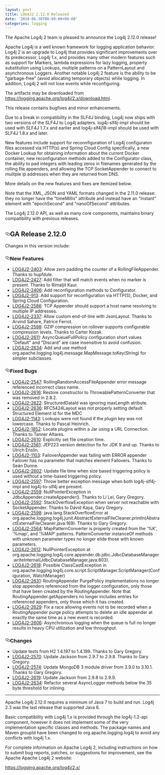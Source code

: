 ```yaml
---
layout: post
title: LOG4J2 2.12.0 Released
date: '2019-06-30T00:00:00+00:00'
categories: logging
---
```

<p>The Apache Log4j 2 team is pleased to announce the Log4j 2.12.0 release!</p>
<p>Apache Log4j is a well known framework for logging application behavior. Log4j 2 is an upgrade
to Log4j that provides significant improvements over its predecessor, Log4j 1.x, and provides
many other modern features such as support for Markers, lambda expressions for lazy logging,
property substitution using Lookups, multiple patterns on a PatternLayout and asynchronous
Loggers. Another notable Log4j 2 feature is the ability to be "garbage-free" (avoid allocating
temporary objects) while logging. In addition, Log4j 2 will not lose events while reconfiguring.</p>
<p>The artifacts may be downloaded from <a href="https://logging.apache.org/log4j/2.x/download.html" rel="nofollow">https://logging.apache.org/log4j/2.x/download.html</a>.</p>
<p>This release contains bugfixes and minor enhancements.</p>
<p>Due to a break in compatibility in the SLF4J binding, Log4j now ships with two versions of the SLF4J to Log4j adapters.
log4j-slf4j-impl should be used with SLF4J 1.7.x and earlier and log4j-slf4j18-impl should be used with SLF4J 1.8.x and
later.</p>
<p>New features include support for reconnfiguration of Log4j configuraton files accessed via HTTP(s) and Spring Cloud
Config specifically,  a new Docker Lookup for obtaining information about the current Docker container, new
reconfiguration methods added to the Configurator class, the
ability to pad integers with leading zeros in filenames generated by the rolling file appenders, and allowing the TCP
SocketAppender to connect to mulitple ip addresses when they are returned from DNS.</p>
<p>More details on the new features and fixes are itemized below.</p>
<p>Note that the XML, JSON and YAML formats changed in the 2.11.0 release: they no longer have the "timeMillis" attribute
and instead have an "Instant" element with "epochSecond" and "nanoOfSecond" attributes.</p>
<p>The Log4j 2.12.0 API, as well as many core components, maintains binary compatibility with previous releases.</p>
<h2><a id="user-content-ga-release-2120" class="anchor" aria-hidden="true" href="#ga-release-2120"><svg class="octicon octicon-link" viewBox="0 0 16 16" version="1.1" width="16" height="16" aria-hidden="true"><path fill-rule="evenodd" d="M4 9h1v1H4c-1.5 0-3-1.69-3-3.5S2.55 3 4 3h4c1.45 0 3 1.69 3 3.5 0 1.41-.91 2.72-2 3.25V8.59c.58-.45 1-1.27 1-2.09C10 5.22 8.98 4 8 4H4c-.98 0-2 1.22-2 2.5S3 9 4 9zm9-3h-1v1h1c1 0 2 1.22 2 2.5S13.98 12 13 12H9c-.98 0-2-1.22-2-2.5 0-.83.42-1.64 1-2.09V6.25c-1.09.53-2 1.84-2 3.25C6 11.31 7.55 13 9 13h4c1.45 0 3-1.69 3-3.5S14.5 6 13 6z"></path></svg></a>GA Release 2.12.0</h2>
<p>Changes in this version include:</p>
<h3><a id="user-content-new-features" class="anchor" aria-hidden="true" href="#new-features"><svg class="octicon octicon-link" viewBox="0 0 16 16" version="1.1" width="16" height="16" aria-hidden="true"><path fill-rule="evenodd" d="M4 9h1v1H4c-1.5 0-3-1.69-3-3.5S2.55 3 4 3h4c1.45 0 3 1.69 3 3.5 0 1.41-.91 2.72-2 3.25V8.59c.58-.45 1-1.27 1-2.09C10 5.22 8.98 4 8 4H4c-.98 0-2 1.22-2 2.5S3 9 4 9zm9-3h-1v1h1c1 0 2 1.22 2 2.5S13.98 12 13 12H9c-.98 0-2-1.22-2-2.5 0-.83.42-1.64 1-2.09V6.25c-1.09.53-2 1.84-2 3.25C6 11.31 7.55 13 9 13h4c1.45 0 3-1.69 3-3.5S14.5 6 13 6z"></path></svg></a>New Features</h3>
<ul>
<li><a href="https://issues.apache.org/jira/browse/LOG4J2-2403" rel="nofollow">LOG4J2-2403</a>:
Allow zero padding the counter of a RollingFileAppender. Thanks to hupfdule.</li>
<li><a href="https://issues.apache.org/jira/browse/LOG4J2-2427" rel="nofollow">LOG4J2-2427</a>:
Add filter that will match events when no marker is present. Thanks to Rimaljit Kaur.</li>
<li><a href="https://issues.apache.org/jira/browse/LOG4J2-2406" rel="nofollow">LOG4J2-2406</a>:
Add reconfiguration methods to Configurator.</li>
<li><a href="https://issues.apache.org/jira/browse/LOG4J2-913" rel="nofollow">LOG4J2-913</a>:
Add support for reconfiguration via HTTP(S), Docker, and Spring Cloud Configuration.</li>
<li><a href="https://issues.apache.org/jira/browse/LOG4J2-2586" rel="nofollow">LOG4J2-2586</a>:
TCP Appender should support a host name resolving to multiple IP addresses.</li>
<li><a href="https://issues.apache.org/jira/browse/LOG4J2-2337" rel="nofollow">LOG4J2-2337</a>:
Allow custom end-of-line with JsonLayout. Thanks to Arvind Sahare, Patrice Ferrot.</li>
<li><a href="https://issues.apache.org/jira/browse/LOG4J2-2598" rel="nofollow">LOG4J2-2598</a>:
GZIP compression on rollover supports configurable compression levels. Thanks to Carter Kozak.</li>
<li><a href="https://issues.apache.org/jira/browse/LOG4J2-2611" rel="nofollow">LOG4J2-2611</a>:
AsyncQueueFullPolicy configuration short values "Default" and "Discard" are case insensitive to avoid confusion.</li>
<li><a href="https://issues.apache.org/jira/browse/LOG4J2-2634" rel="nofollow">LOG4J2-2634</a>:
Add and use method org.apache.logging.log4j.message.MapMessage.toKey(String) for simpler subclasses.</li>
</ul>
<h3><a id="user-content-fixed-bugs" class="anchor" aria-hidden="true" href="#fixed-bugs"><svg class="octicon octicon-link" viewBox="0 0 16 16" version="1.1" width="16" height="16" aria-hidden="true"><path fill-rule="evenodd" d="M4 9h1v1H4c-1.5 0-3-1.69-3-3.5S2.55 3 4 3h4c1.45 0 3 1.69 3 3.5 0 1.41-.91 2.72-2 3.25V8.59c.58-.45 1-1.27 1-2.09C10 5.22 8.98 4 8 4H4c-.98 0-2 1.22-2 2.5S3 9 4 9zm9-3h-1v1h1c1 0 2 1.22 2 2.5S13.98 12 13 12H9c-.98 0-2-1.22-2-2.5 0-.83.42-1.64 1-2.09V6.25c-1.09.53-2 1.84-2 3.25C6 11.31 7.55 13 9 13h4c1.45 0 3-1.69 3-3.5S14.5 6 13 6z"></path></svg></a>Fixed Bugs</h3>
<ul>
<li><a href="https://issues.apache.org/jira/browse/LOG4J2-2547" rel="nofollow">LOG4J2-2547</a>:
RollingRandomAccessFileAppender error message referenced incorrect class name.</li>
<li><a href="https://issues.apache.org/jira/browse/LOG4J2-2616" rel="nofollow">LOG4J2-2616</a>:
Restore constructor to ThrowablePatternConverter that was removed in 2.8.2.</li>
<li><a href="https://issues.apache.org/jira/browse/LOG4J2-2622" rel="nofollow">LOG4J2-2622</a>:
StructuredDataId was ignoring maxLength atribute.</li>
<li><a href="https://issues.apache.org/jira/browse/LOG4J2-2636" rel="nofollow">LOG4J2-2636</a>:
RFC5424Layout was not properly setting default Structured Element id for the MDC</li>
<li><a href="https://issues.apache.org/jira/browse/LOG4J2-1143" rel="nofollow">LOG4J2-1143</a>:
Lookups were not found if the plugin key was not lowercase. Thanks to Pascal Heinrich.</li>
<li><a href="https://issues.apache.org/jira/browse/LOG4J2-1852" rel="nofollow">LOG4J2-1852</a>:
Locate plugins within a Jar using a URL Connection. Thanks to Tanner Altares.</li>
<li><a href="https://issues.apache.org/jira/browse/LOG4J2-2610" rel="nofollow">LOG4J2-2610</a>:
Explicitly set file creation time.</li>
<li><a href="https://issues.apache.org/jira/browse/LOG4J2-2561" rel="nofollow">LOG4J2-2561</a>:
JEP223 version detection fix for JDK 9 and up. Thanks to Ulrich Enslin.</li>
<li><a href="https://issues.apache.org/jira/browse/LOG4J2-1103" rel="nofollow">LOG4J2-1103</a>:
FailoverAppender was failing with ERROR appender Failover has no parameter that matches element Failovers. Thanks to Seán Dunne.</li>
<li><a href="https://issues.apache.org/jira/browse/LOG4J2-2602" rel="nofollow">LOG4J2-2602</a>:
Update file time when size based triggering policy is used without a time-based triggering policy.</li>
<li><a href="https://issues.apache.org/jira/browse/LOG4J2-2597" rel="nofollow">LOG4J2-2597</a>:
Throw better exception message when both log4j-slf4j-impl and log4j-to-slf4j are present.</li>
<li><a href="https://issues.apache.org/jira/browse/LOG4J2-2559" rel="nofollow">LOG4J2-2559</a>:
NullPointerException in JdbcAppender.createAppender(). Thanks to Li Lei, Gary Gregory.</li>
<li><a href="https://issues.apache.org/jira/browse/LOG4J2-2592" rel="nofollow">LOG4J2-2592</a>:
StackOverflowException when server not reachable with SocketAppender. Thanks to Dávid Kaya, Gary Gregory.</li>
<li><a href="https://issues.apache.org/jira/browse/LOG4J2-2598" rel="nofollow">LOG4J2-2598</a>:
java.lang.StackOverflowError at org.apache.logging.log4j.junit.AbstractExternalFileCleaner.println(AbstractExternalFileCleaner.java:169). Thanks to Gary Gregory.</li>
<li><a href="https://issues.apache.org/jira/browse/LOG4J2-2564" rel="nofollow">LOG4J2-2564</a>:
MapPatternConverter is properly created from the '%K', '%map', and '%MAP' patterns.
PatternConverter instanceOf methods with unknown parameter types no longer elide those with known parameters.</li>
<li><a href="https://issues.apache.org/jira/browse/LOG4J2-2612" rel="nofollow">LOG4J2-2612</a>:
NullPointerException at org.apache.logging.log4j.core.appender.db.jdbc.JdbcDatabaseManager.writeInternal(JdbcDatabaseManager.java:803).</li>
<li><a href="https://issues.apache.org/jira/browse/LOG4J2-2618" rel="nofollow">LOG4J2-2618</a>:
Possible ClassCastException in org.apache.logging.log4j.core.script.ScriptManager.ScriptManager(Configuration, WatchManager)</li>
<li><a href="https://issues.apache.org/jira/browse/LOG4J2-2631" rel="nofollow">LOG4J2-2631</a>:
RoutingAppender PurgePolicy implementations no longer stop appenders referenced from the logger configuration,
only those that have been created by the RoutingAppender. Note that RoutingAppender.getAppenders no longer
includes entries for referenced appenders, only those which it has created.</li>
<li><a href="https://issues.apache.org/jira/browse/LOG4J2-2629" rel="nofollow">LOG4J2-2629</a>:
Fix a race allowing events not to be recorded when a RoutingAppender purge policy attempts to delete an idle
appender at exactly the same time as a new event is recorded.</li>
<li><a href="https://issues.apache.org/jira/browse/LOG4J2-2606" rel="nofollow">LOG4J2-2606</a>:
Asynchronous logging when the queue is full no longer results in heavy CPU utilization and low throughput.</li>
</ul>
<h3><a id="user-content-changes" class="anchor" aria-hidden="true" href="#changes"><svg class="octicon octicon-link" viewBox="0 0 16 16" version="1.1" width="16" height="16" aria-hidden="true"><path fill-rule="evenodd" d="M4 9h1v1H4c-1.5 0-3-1.69-3-3.5S2.55 3 4 3h4c1.45 0 3 1.69 3 3.5 0 1.41-.91 2.72-2 3.25V8.59c.58-.45 1-1.27 1-2.09C10 5.22 8.98 4 8 4H4c-.98 0-2 1.22-2 2.5S3 9 4 9zm9-3h-1v1h1c1 0 2 1.22 2 2.5S13.98 12 13 12H9c-.98 0-2-1.22-2-2.5 0-.83.42-1.64 1-2.09V6.25c-1.09.53-2 1.84-2 3.25C6 11.31 7.55 13 9 13h4c1.45 0 3-1.69 3-3.5S14.5 6 13 6z"></path></svg></a>Changes</h3>
<ul>
<li><a href="https://issues.apache.org/jira/browse/LOG4J2-2606" rel="nofollow"></a>
Update tests from H2 1.4.197 to 1.4.199. Thanks to Gary Gregory.</li>
<li><a href="https://issues.apache.org/jira/browse/LOG4J2-2570" rel="nofollow">LOG4J2-2570</a>:
Update Jackson from 2.9.7 to 2.9.8. Thanks to Gary Gregory.</li>
<li><a href="https://issues.apache.org/jira/browse/LOG4J2-2574" rel="nofollow">LOG4J2-2574</a>:
Update MongoDB 3 module driver from 3.9.0 to 3.10.1. Thanks to Gary Gregory.</li>
<li><a href="https://issues.apache.org/jira/browse/LOG4J2-2619" rel="nofollow">LOG4J2-2619</a>:
Update Jackson from 2.9.8 to 2.9.9.</li>
<li><a href="https://issues.apache.org/jira/browse/LOG4J2-2634" rel="nofollow">LOG4J2-2634</a>:
Refactor several AsyncLogger methods below the 35 byte threshold for inlining.</li>
</ul>
<hr>
<p>Apache Log4j 2.12.0 requires a minimum of Java 7 to build and run. Log4j 2.3 was the
last release that supported Java 6.</p>
<p>Basic compatibility with Log4j 1.x is provided through the log4j-1.2-api component, however it
does not implement some of the very implementation specific classes and methods. The package
names and Maven groupId have been changed to org.apache.logging.log4j to avoid any conflicts
with log4j 1.x.</p>
<p>For complete information on Apache Log4j 2, including instructions on how to submit bug
reports, patches, or suggestions for improvement, see the Apache Apache Log4j 2 website:</p>
<p><a href="https://logging.apache.org/log4j/2.x/" rel="nofollow">https://logging.apache.org/log4j/2.x/</a></p>
